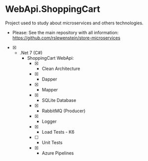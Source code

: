 # WebApi.ShoppingCart
Project used to study about microservices and others technologies.

- Please: See the main repository with all information: 
https://github.com/rslewenstein/store-microservices

- [x] - .Net 7 (C#)
    - ShoppingCart WebApi:
        - [x] - Clean Architecture
        - [x] - Dapper
        - [x] - Mapper
        - [x] - SQLite Database
        - [x] - RabbitMQ (Producer)
        - [x] - Logger
        - [x] - Load Tests - K6
        - [ ] - Unit Tests
        - [x] - Azure Pipelines